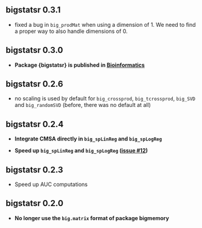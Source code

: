 ## bigstatsr 0.3.1

- fixed a bug in `big_prodMat` when using a dimension of 1. We need to find a proper way to also handle dimensions of 0.

## bigstatsr 0.3.0

- **Package {bigstatsr} is published in [Bioinformatics](http://dx.doi.org/10.1093/bioinformatics/bty185)**

## bigstatsr 0.2.6

- no scaling is used by default for `big_crossprod`, `big_tcrossprod`, `big_SVD` and `big_randomSVD` (before, there was no default at all)

## bigstatsr 0.2.4

- **Integrate CMSA directly in `big_spLinReg` and `big_spLogReg`**

- **Speed up `big_spLinReg` and `big_spLogReg` ([issue #12](https://github.com/privefl/bigstatsr/issues/12))**

## bigstatsr 0.2.3

- Speed up AUC computations

## bigstatsr 0.2.0

- **No longer use the `big.matrix` format of package bigmemory**


